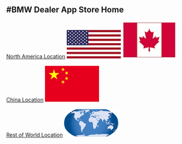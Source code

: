 #BMW Dealer App Store Home
---
[North America Location]() ![alt text](usa-flag.png) ![alt text](canadian-flag.jpg)
<br/>
<br/>
[China Location]() ![alt text](china-flag.png)
<br/>
<br/>
[Rest of World Location]() ![alt text](world.png)
<br/>

